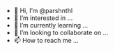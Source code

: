 - 👋 Hi, I’m @parshnthl
- 👀 I’m interested in ...
- 🌱 I’m currently learning ...
- 💞️ I’m looking to collaborate on ...
- 📫 How to reach me ...

<!---
parshnthl/parshnthl is a ✨ special ✨ repository because its `README.md` (this file) appears on your GitHub profile.
You can click the Preview link to take a look at your changes.
--->
